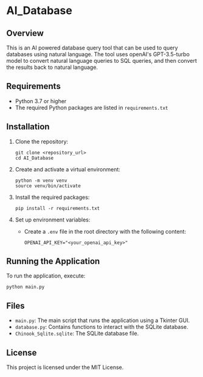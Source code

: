 # AI_Database

## Overview
This is an AI powered database query tool that can be used to query databases using natural language. The tool uses openAI's GPT-3.5-turbo model to convert natural language queries to SQL queries, and then convert the results back to natural language. 

## Requirements
- Python 3.7 or higher
- The required Python packages are listed in `requirements.txt`

## Installation
1. Clone the repository:
   ```
   git clone <repository_url>
   cd AI_Database
   ```

2. Create and activate a virtual environment:
   ```
   python -m venv venv
   source venv/bin/activate
   ```

3. Install the required packages:
   ```
   pip install -r requirements.txt
   ```

4. Set up environment variables:
   - Create a `.env` file in the root directory with the following content:
     ```
     OPENAI_API_KEY="<your_openai_api_key>"
     ```

## Running the Application
To run the application, execute:
```
python main.py
```

## Files
- `main.py`: The main script that runs the application using a Tkinter GUI.
- `database.py`: Contains functions to interact with the SQLite database.
- `Chinook_Sqlite.sqlite`: The SQLite database file.

## License
This project is licensed under the MIT License. 